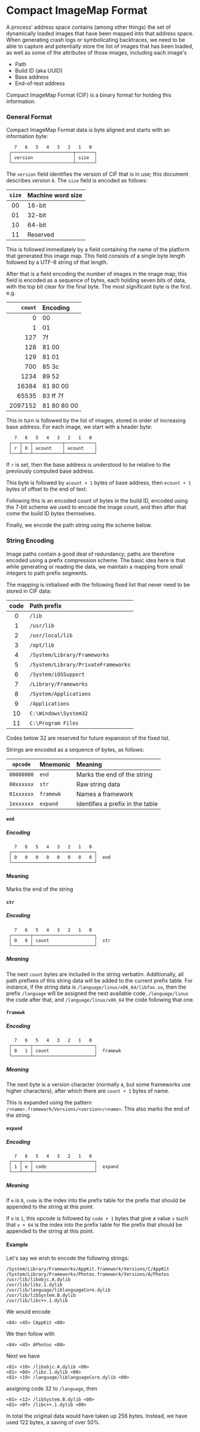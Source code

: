 Compact ImageMap Format
=======================

A process' address space contains (among other things) the set of
dynamically loaded images that have been mapped into that address
space.  When generating crash logs or symbolicating backtraces, we
need to be able to capture and potentially store the list of images
that has been loaded, as well as some of the attributes of those
images, including each image's

- Path
- Build ID (aka UUID)
- Base address
- End-of-text address

Compact ImageMap Format (CIF) is a binary format for holding this
information.

### General Format

Compact ImageMap Format data is byte aligned and starts with an
information byte:

~~~
   7   6   5   4   3   2   1   0
 ┌───────────────────────┬───────┐
 │ version               │ size  │
 └───────────────────────┴───────┘
~~~

The `version` field identifies the version of CIF that is in use; this
document describes version `0`. The `size` field is encoded as
follows:

| `size` | Machine word size |
| :----: | :---------------- |
|   00   | 16-bit            |
|   01   | 32-bit            |
|   10   | 64-bit            |
|   11   | Reserved          |

This is followed immediately by a field containing the name of the platform
that generated this image map.  This field consists of a single byte length
followed by a UTF-8 string of that length.

After that is a field encoding the number of images in the image map;
this field is encoded as a sequence of bytes, each holding seven bits
of data, with the top bit clear for the final byte.  The most
significant byte is the first.  e.g.

| `count` | Encoding    |
| ------: | :---------- |
|       0 | 00          |
|       1 | 01          |
|     127 | 7f          |
|     128 | 81 00       |
|     129 | 81 01       |
|     700 | 85 3c       |
|    1234 | 89 52       |
|   16384 | 81 80 00    |
|   65535 | 83 ff 7f    |
| 2097152 | 81 80 80 00 |

This in turn is followed by the list of images, stored in order of
increasing base address.  For each image, we start with a header byte:

~~~
   7   6   5   4   3   2   1   0
 ┌───┬───┬───────────┬───────────┐
 │ r │ 0 │ acount    │ ecount    │
 └───┴───┴───────────┴───────────┘
~~~

If `r` is set, then the base address is understood to be relative to
the previously computed base address.

This byte is followed by `acount + 1` bytes of base address, then
`ecount + 1` bytes of offset to the end of text.

Following this is an encoded count of bytes in the build ID,
encoded using the 7-bit scheme we used to encode the image count, and
then after that come the build ID bytes themselves.

Finally, we encode the path string using the scheme below.

### String Encoding

Image paths contain a good deal of redundancy; paths are therefore
encoded using a prefix compression scheme.  The basic idea here is
that while generating or reading the data, we maintain a mapping from
small integers to path prefix segments.

The mapping is initialised with the following fixed list that never
need to be stored in CIF data:

| code | Path prefix                         |
| :--: | :---------------------------------- |
|   0  | `/lib`                              |
|   1  | `/usr/lib`                          |
|   2  | `/usr/local/lib`                    |
|   3  | `/opt/lib`                          |
|   4  | `/System/Library/Frameworks`        |
|   5  | `/System/Library/PrivateFrameworks` |
|   6  | `/System/iOSSupport`                |
|   7  | `/Library/Frameworks`               |
|   8  | `/System/Applications`              |
|   9  | `/Applications`                     |
|  10  | `C:\Windows\System32`               |
|  11  | `C:\Program Files`                  |

Codes below 32 are reserved for future expansion of the fixed list.

Strings are encoded as a sequence of bytes, as follows:

|  `opcode`  | Mnemonic  | Meaning                                   |
| :--------: | :-------- | :---------------------------------------- |
| `00000000` | `end`     | Marks the end of the string               |
| `00xxxxxx` | `str`     | Raw string data                           |
| `01xxxxxx` | `framewk` | Names a framework                         |
| `1exxxxxx` | `expand`  | Identifies a prefix in the table          |

#### `end`

##### Encoding

~~~
   7   6   5   4   3   2   1   0
 ┌───────────────────────────────┐
 │ 0   0   0   0   0   0   0   0 │  end
 └───────────────────────────────┘
~~~

#### Meaning

Marks the end of the string

#### `str`

##### Encoding

~~~
   7   6   5   4   3   2   1   0
 ┌───────┬───────────────────────┐
 │ 0   0 │ count                 │  str
 └───────┴───────────────────────┘
~~~

##### Meaning

The next `count` bytes are included in the string verbatim.
Additionally, all path prefixes of this string data will be added to
the current prefix table.  For instance, if the string data is
`/language/linux/x86_64/libfoo.so`, then the prefix `/language` will be
assigned the next available code, `/language/linux` the code after that,
and `/language/linux/x86_64` the code following that one.

#### `framewk`

##### Encoding

~~~
   7   6   5   4   3   2   1   0
 ┌───────┬───────────────────────┐
 │ 0   1 │ count                 │  framewk
 └───────┴───────────────────────┘
~~~

##### Meaning

The next byte is a version character (normally `A`, but some
frameworks use higher characters), after which there are `count + 1`
bytes of name.

This is expanded using the pattern
`/<name>.framework/Versions/<version>/<name>`.  This also marks the
end of the string.

#### `expand`

##### Encoding

~~~
   7   6   5   4   3   2   1   0
 ┌───┬───┬───────────────────────┐
 │ 1 │ e │ code                  │  expand
 └───┴───┴───────────────────────┘
~~~

##### Meaning

If `e` is `0`, `code` is the index into the prefix table for the
prefix that should be appended to the string at this point.

If `e` is `1`, this opcode is followed by `code + 1` bytes that give
a value `v` such that `v + 64` is the index into the prefix table for
the prefix that should be appended to the string at this point.

#### Example

Let's say we wish to encode the following strings:

    /System/Library/Frameworks/AppKit.framework/Versions/C/AppKit
    /System/Library/Frameworks/Photos.framework/Versions/A/Photos
    /usr/lib/libobjc.A.dylib
    /usr/lib/libz.1.dylib
    /usr/lib/language/liblanguageCore.dylib
    /usr/lib/libSystem.B.dylib
    /usr/lib/libc++.1.dylib

We would encode

    <84> <45> CAppKit <00>

We then follow with

    <84> <45> APhotos <00>

Next we have

    <81> <10> /libobjc.A.dylib <00>
    <81> <0d> /libz.1.dylib <00>
    <81> <19> /language/liblanguageCore.dylib <00>

assigning code 32 to `/language`, then

    <81> <12> /libSystem.B.dylib <00>
    <81> <0f> /libc++.1.dylib <00>

In total the original data would have taken up 256 bytes.  Instead, we
have used 122 bytes, a saving of over 50%.
